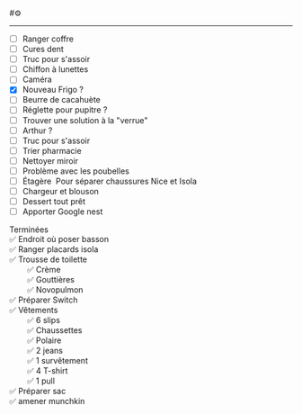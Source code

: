 #⚙️ 
___
- [ ]  Ranger coffre  
- [ ]  Cures dent  
- [ ]  Truc pour s'assoir  
- [ ]  Chiffon à lunettes  
- [ ]  Caméra  
- [x]  Nouveau Frigo ?  
- [ ]  Beurre de cacahuète  
- [ ]  Réglette pour pupitre ?  
- [ ]  Trouver une solution à la "verrue"  
- [ ]  Arthur ?  
- [ ]  Truc pour s'assoir  
- [ ]  Trier pharmacie  
- [ ]  Nettoyer miroir  
- [ ]  Problème avec les poubelles  
- [ ]  Étagère  Pour séparer chaussures Nice et Isola  
- [ ]  Chargeur et blouson  
- [ ]  Dessert tout prêt  
- [ ]  Apporter Google nest  
  
Terminées  
✅ Endroit où poser basson  
✅ Ranger placards isola  
✅ Trousse de toilette  
        ✅ Crème  
        ✅ Gouttières  
        ✅ Novopulmon  
✅ Préparer Switch  
✅ Vêtements  
        ✅ 6 slips  
        ✅ Chaussettes  
        ✅ Polaire  
        ✅ 2 jeans  
        ✅ 1 survêtement  
        ✅ 4 T-shirt  
        ✅ 1 pull  
✅ Préparer sac  
✅ amener munchkin